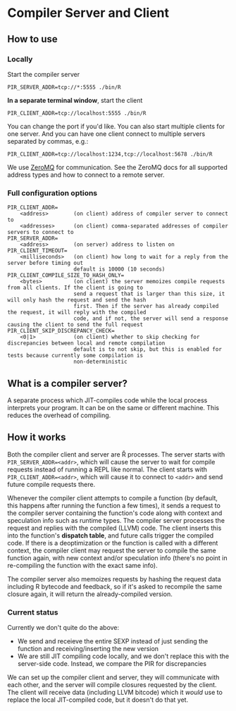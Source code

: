 # Compiler Server and Client

## How to use

### Locally

Start the compiler server

    PIR_SERVER_ADDR=tcp://*:5555 ./bin/R

**In a separate terminal window**, start the client

    PIR_CLIENT_ADDR=tcp://localhost:5555 ./bin/R

You can change the port if you'd like. You can also start multiple clients for one server. And you can have one client connect to multiple servers separated by commas, e.g.:

    PIR_CLIENT_ADDR=tcp://localhost:1234,tcp://localhost:5678 ./bin/R

We use [ZeroMQ](https://zeromq.org) for communication. See the ZeroMQ docs for all supported address types and how to connect to a remote server.

### Full configuration options

    PIR_CLIENT_ADDR=
        <address>        (on client) address of compiler server to connect to
        <addresses>      (on client) comma-separated addresses of compiler servers to connect to
    PIR_SERVER_ADDR=
        <address>        (on server) address to listen on
    PIR_CLIENT_TIMEOUT=
        <milliseconds>   (on client) how long to wait for a reply from the server before timing out
                         default is 10000 (10 seconds)
    PIR_CLIENT_COMPILE_SIZE_TO_HASH_ONLY=
        <bytes>          (on client) the server memoizes compile requests from all clients. If the client is going to
                         send a request that is larger than this size, it will only hash the request and send the hash
                         first. Then if the server has already compiled the request, it will reply with the compiled
                         code, and if not, the server will send a response causing the client to send the full request 
    PIR_CLIENT_SKIP_DISCREPANCY_CHECK=
        <0|1>            (on client) whether to skip checking for discrepancies between local and remote compilation
                         default is to not skip, but this is enabled for tests because currently some compilation is
                         non-deterministic

## What is a compiler server?

A separate process which JIT-compiles code while the local process interprets your program. It can be on the same or different machine. This reduces the overhead of compiling.

## How it works

Both the compiler client and server are Ř processes. The server starts with `PIR_SERVER_ADDR=<addr>`, which will cause the server to wait for compile requests instead of running a REPL like normal. The client starts with `PIR_CLIENT_ADDR=<addr>`, which will cause it to connect to `<addr>` and send future compile requests there.

Whenever the compiler client attempts to compile a function (by default, this happens after running the function a few times), it sends a request to the compiler server containing the function's code along with context and speculation info such as runtime types. The compiler server processes the request and replies with the compiled (LLVM) code. The client inserts this into the function's **dispatch table**, and future calls trigger the compiled code. If there is a deoptimization or the function is called with a different context, the compiler client may request the server to compile the same function again, with new context and/or speculation info (there's no point in re-compiling the function with the exact same info).

The compiler server also memoizes requests by hashing the request data including R bytecode and feedback, so if it's asked to recompile the same closure again, it will return the already-compiled version. 

### Current status

Currently we don't quite do the above:

- We send and receieve the entire SEXP instead of just sending the function and receiving/inserting the new version
- We are still JIT compiling code locally, and we don't replace this with the server-side code. Instead, we compare the PIR for discrepancies

We can set up the compiler client and server, they will communicate with each other, and the server will compile closures requested by the client. The client will receive data (including LLVM bitcode) which it *would* use to replace the local JIT-compiled code, but it doesn't do that yet. 
